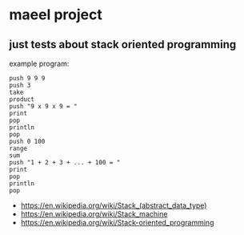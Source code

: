 # maeel project
## just tests about stack oriented programming

example program:

```
push 9 9 9
push 3
take
product
push "9 x 9 x 9 = "
print
pop
println 
pop
push 0 100
range
sum
push "1 + 2 + 3 + ... + 100 = "
print
pop
println
pop
```

- https://en.wikipedia.org/wiki/Stack_(abstract_data_type)
- https://en.wikipedia.org/wiki/Stack_machine
- https://en.wikipedia.org/wiki/Stack-oriented_programming

